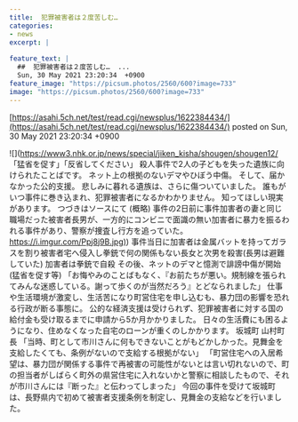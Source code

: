 ```yaml
---
title:  犯罪被害者は２度苦しむ…  
categories:
- news
excerpt: |
  
feature_text: |
  ##  犯罪被害者は２度苦しむ…  ...
  Sun, 30 May 2021 23:20:34  +0900
feature_image: "https://picsum.photos/2560/600?image=733"
image: "https://picsum.photos/2560/600?image=733"
---
```


[https://asahi.5ch.net/test/read.cgi/newsplus/1622384434/](https://asahi.5ch.net/test/read.cgi/newsplus/1622384434/)
posted on Sun, 30 May 2021 23:20:34  +0900

<!--more-->

![](https://www3.nhk.or.jp/news/special/jiken_kisha/shougen/shougen12/ 「猛省を促す」「反省してください」 殺人事件で2人の子どもを失った遺族に向けられたことばです。 ネット上の根拠のないデマやひぼう中傷。 そして、届かなかった公的支援。 悲しみに暮れる遺族は、さらに傷ついていました。 誰もがいつ事件に巻き込まれ、犯罪被害者になるかわかりません。 知ってほしい現実があります。 つづきはソースにて (概略) 事件の2日前に事件加害者の妻と同じ職場だった被害者長男が、一方的にコンビニで面識の無い加害者に暴力を振るわれる事件があり、警察が捜査し行方を追っていた。 [https://i.imgur.com/Ppj8j9B.jpg)](https://i.imgur.com/Ppj8j9B.jpg)) 事件当日に加害者は金属バットを持ってガラスを割り被害者宅へ侵入し拳銃で何の関係もない長女と次男を殺害(長男は避難していた) 加害者は拳銃で自殺 その後、ネットのデマと憶測で誹謗中傷が開始(猛省を促す等) 「お悔やみのことばもなく、『お前たちが悪い。規制線を張られてみんな迷惑している。謝って歩くのが当然だろう』とどなられました」 仕事や生活環境が激変し、生活苦になり町営住宅を申し込むも、暴力団の影響を恐れる行政が断る事態に。 公的な経済支援は受けられず、犯罪被害者に対する国の給付金も受け取るまでに申請から5か月かかりました。 日々の生活費にも困るようになり、住めなくなった自宅のローンが重くのしかかります。 坂城町 山村町長 「当時、町として市川さんに何もできないことがもどかしかった。見舞金を支給したくても、条例がないので支給する根拠がない」 「町営住宅への入居希望は、暴力団が関係する事件で再被害の可能性がないとは言い切れないので、町の担当者がしばらく町外の県営住宅に入れないかと警察に相談したもので、それが市川さんには『断った』と伝わってしまった」 今回の事件を受けて坂城町は、長野県内で初めて被害者支援条例を制定し、見舞金の支給などを行いました。
